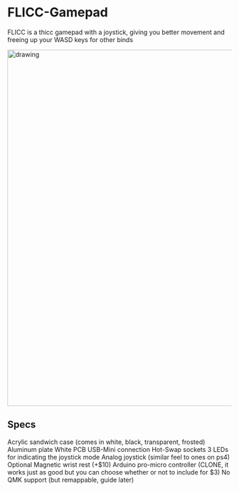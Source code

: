 # FLICC-Gamepad

FLICC is a thicc gamepad with a joystick, giving you better movement and freeing up your WASD keys for other binds

<img src="https://i.imgur.com/YW8aGqq.jpg" alt="drawing" width="800"/>

## Specs
Acrylic sandwich case (comes in white, black, transparent, frosted)
Aluminum plate
White PCB
USB-Mini connection
Hot-Swap sockets
3 LEDs for indicating the joystick mode
Analog joystick (similar feel to ones on ps4)
Optional Magnetic wrist rest (+$10)
Arduino pro-micro controller (CLONE, it works just as good but you can choose whether or not to include for $3)
No QMK support (but remappable, guide later)

